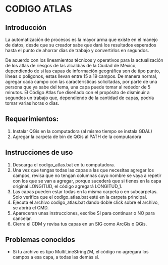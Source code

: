 # CODIGO ATLAS

## Introducción 
La automatización de procesos es la mayor arma que existe en el manejo de datos, desde que su creador sabe que dará los resultados esperados hasta el punto de ahorrar días de trabajo y convertirlos en segundos.

De acuerdo con los lineamientos técnicos y operativos para la actualización de los atlas de riesgos de las alcaldías de la Ciudad de México, dependiendo de si las capas de información geográfica son de tipo punto, líneas o polígonos, estas llevan entre 15 a 19 campos. De manera normal, agregar cada campo con las características solicitadas, por parte de una persona que ya sabe del tema, una capa puede tomar al rededor de 5 minutos. El Código Atlas fue diseñado con el propósito de disminuir a segundos un trabajo que, dependiendo de la cantidad de capas, podría tomar varias horas o días.

## Requerimientos:

1. Instalar QGis en la computadora (al mismo tiempo se instala GDAL)
2. Agregar la carpeta de bin de QGis al PATH de la computadora

## Instrucciones de uso

1. Descarga el codigo_atlas.bat en tu computadora.
2. Una vez que tengas todas las capas a las que necesitas agregar los campos, revisa que no tengan columnas cuyo nombre se vaya a repetir con los que se van a agregar, porque sucederá que si tienes en la capa original LONGITUD, el código agregará LONGITUD_1.
3. Las capas pueden estar todas en la misma carpeta o en subcarpetas. Solo verifica que el codigo_atlas.bat esté en la carpeta principal.
4. Ejecuta el archivo codigo_atlas.bat dando doble click sobre el archivo, se abrirá el CMD.
5. Apareceran unas instrucciones, escribe SI para continuar o NO para cancelar.
6. Cierra el CDM y revisa tus capas en un SIG como ArcGis o QGis.

## Problemas conocidos

- Si tu archivo es tipo MultiLineStringZM, el código no agregará los campos a esa capa, a todas las demás sí.
